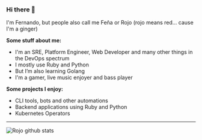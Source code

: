 ### Hi there 👋

I'm Fernando, but people also call me Feña or Rojo (rojo means red... cause I'm a ginger)

**Some stuff about me:**
- I'm an SRE, Platform Engineer, Web Developer and many other things in the DevOps spectrum
- I mostly use Ruby and Python
- But I’m also learning Golang
- I'm a gamer, live music enjoyer and bass player 

**Some projects I enjoy:**
- CLI tools, bots and other automations
- Backend applications using Ruby and Python
- Kubernetes Operators

--- 

![Rojo github stats](https://github-readme-stats.vercel.app/api?username=rojosinalma&theme=dracula&count_private=true&show_icons=true&include_all_commits=true)
